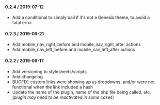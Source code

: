 #### 0.2.4 / 2019-07-12
* Add a conditional to simply bail if it's not a Genesis theme, to avoid a fatal error

#### 0.2.3 / 2019-06-21
* Add mobile_nav_right_before and mobile_nav_right_after actions
* Add mobile_nav_left_before and mobile_nav_left_after actions

#### 0.2.2 / 2019-06-17
* Add versioning to stylesheets/scripts
* Add changelog
* BUGFIX: custom links were showing up as dropdowns, and/or were not functional when the link included a hash
* Update the name of the plugin, name of the php file being called, etc. (*plugin may need to be reactivated in some cases*)
